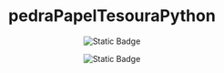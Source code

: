 <h1 align="center"> pedraPapelTesouraPython </h1> 
  <p align="center">
    <img alt="Static Badge" src="https://img.shields.io/badge/status-complete-green?label=status&labelColor=gray&color=green">
  </p>
  <p align="center">
    <img alt="Static Badge" src="https://img.shields.io/badge/python-3.10.12-blue">
  </p>
